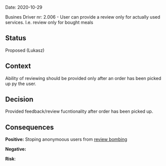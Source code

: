 Date: 2020-10-29 

Busines Driver nr: 2.006 - User can provide a review only for actually used services. I.e. review only for bought meals

## Status

Proposed (Lukasz)

## Context

Ability of reviewing should be provided only after an order has been picked up py the user.

## Decision

Provided feedback/review fucntionality after order has been picked up.

## Consequences

**Positive:** Stoping anonymoous users from [review bombing](https://en.wikipedia.org/wiki/Review_bomb)

**Negative:** 

**Risk**: 

